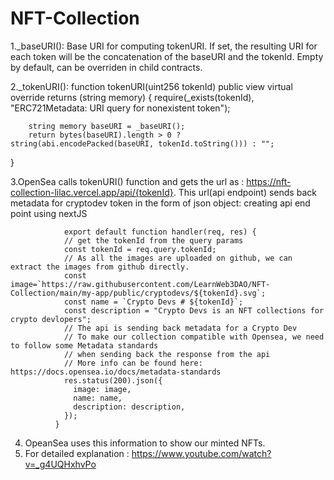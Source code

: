 # NFT-Collection

1._baseURI():
Base URI for computing tokenURI. If set, the resulting URI for each token will be the concatenation of the baseURI and the tokenId. Empty by default, can be overriden in child contracts.

2._tokenURI():
 function tokenURI(uint256 tokenId) public view virtual override returns (string memory) {
        require(_exists(tokenId), "ERC721Metadata: URI query for nonexistent token");

        string memory baseURI = _baseURI();
        return bytes(baseURI).length > 0 ? string(abi.encodePacked(baseURI, tokenId.toString())) : "";
  }
  
 3.OpenSea calls tokenURI() function and gets the url as : https://nft-collection-lilac.vercel.app/api/{tokenId}.
  This url(api endpoint) sends back metadata for cryptodev token in the form of json object:
  creating api end point using nextJS 
  
  
                export default function handler(req, res) {
                // get the tokenId from the query params
                const tokenId = req.query.tokenId;
                // As all the images are uploaded on github, we can extract the images from github directly.
                const image=`https://raw.githubusercontent.com/LearnWeb3DAO/NFT-Collection/main/my-app/public/cryptodevs/${tokenId}.svg`;
                const name = `Crypto Devs # ${tokenId}`;
                const description = "Crypto Devs is an NFT collections for crypto devlopers"; 
                // The api is sending back metadata for a Crypto Dev
                // To make our collection compatible with Opensea, we need to follow some Metadata standards
                // when sending back the response from the api
                // More info can be found here: https://docs.opensea.io/docs/metadata-standards
                res.status(200).json({
                  image: image,
                  name: name,
                  description: description,
                });
              }
  
4. OpeanSea uses this information to show our minted NFTs. 
5. For detailed explanation : https://www.youtube.com/watch?v=_g4UQHxhvPo
